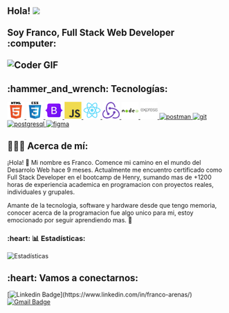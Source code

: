 <h2 align="left">
 <abc>
  <br>Hola! <img src="https://user-images.githubusercontent.com/42378118/110234147-e3259600-7f4e-11eb-95be-0c4047144dea.gif" width="30"><br>
  <br>Soy Franco, Full Stack Web Developer :computer:<br>
  <br>
    <img src="https://media.giphy.com/media/SWoSkN6DxTszqIKEqv/giphy.gif" alt="Coder GIF" width="500">
 </abc>
</h2> 
<h2 align="left">:hammer_and_wrench: Tecnologías:</h2>
<p align="left">
    <a href="https://www.w3.org/html/" target="_blank"> <img src="https://raw.githubusercontent.com/devicons/devicon/master/icons/html5/html5-original-wordmark.svg" alt="html5" width="40" height="40"/> </a>
    <a href="https://www.w3schools.com/css/" target="_blank"> <img src="https://raw.githubusercontent.com/devicons/devicon/master/icons/css3/css3-original-wordmark.svg" alt="css3" width="40" height="40"/> </a>
<a href="https://getbootstrap.com/" target="_blank"> <img src="https://raw.githubusercontent.com/devicons/devicon/master/icons/bootstrap/bootstrap-original.svg" alt="bootstrap" width="40" height="40"/> </a>
    <a href="https://developer.mozilla.org/en-US/docs/Web/JavaScript" target="_blank"> <img src="https://raw.githubusercontent.com/devicons/devicon/master/icons/javascript/javascript-original.svg" alt="javascript" width="40" height="40"/> </a>
   <a href="https://reactjs.org/" target="_blank"> <img src="https://raw.githubusercontent.com/devicons/devicon/master/icons/react/react-original.svg" alt="react" width="40" height="40"/> </a>
    <a href="https://es.redux.js.org/" target="_blank"> <img src="https://raw.githubusercontent.com/devicons/devicon/master/icons/redux/redux-original.svg" alt="redux" width="40" height="40"/> </a>
      <a href="https://nodejs.org" target="_blank"> <img src="https://raw.githubusercontent.com/devicons/devicon/master/icons/nodejs/nodejs-original-wordmark.svg" alt="nodejs" width="40" height="40"/> </a>
    <a href="https://expressjs.com" target="_blank"> <img src="https://raw.githubusercontent.com/devicons/devicon/master/icons/express/express-original-wordmark.svg" alt="express" width="40" height="40"/> </a>
<a href="https://www.postman.com/" target="_blank"> <img src="https://www.vectorlogo.zone/logos/getpostman/getpostman-icon.svg" alt="postman" width="40" height="40"/> </a>
<a href="https://git-scm.com/" target="_blank"> <img src="https://www.vectorlogo.zone/logos/git-scm/git-scm-icon.svg" alt="git" width="40" height="40"/> </a>
<a href="https://www.postgresql.org/" target="_blank"> <img src="https://www.vectorlogo.zone/logos/postgresql/postgresql-icon.svg" alt="postgresql" width="40" height="40"/> </a>
 <a href="https://www.figma.com/" target="_blank"> <img src="https://www.vectorlogo.zone/logos/figma/figma-icon.svg" alt="figma" width="40" height="40"/> </a>

<h2 align="left">👨🏻‍💻 Acerca de mí:</h2>

¡Hola! 👋 Mi nombre es Franco. Comence mi camino en el mundo del Desarrolo Web hace 9 meses. Actualmente me encuentro certificado como Full Stack Developer en el bootcamp de Henry, sumando mas de +1200 horas de experiencia academica en programacion con proyectos reales, individuales y grupales.

Amante de la tecnologia, software y hardware desde que tengo memoria,
conocer acerca de la programacion fue algo unico para mi, estoy emocionado
por seguir aprendiendo mas. 🚀<br>


<h3 align="left">:heart: 📊 Estadísticas: </h3>

![Estadísticas](https://github-readme-stats.vercel.app/api?username=francoarenas&show_icons=true&theme=gruvbox)
<p align="left">

<h2 align="left">:heart: Vamos a conectarnos:</h2>

[![Linkedin Badge](https://img.shields.io/badge/-francoarenas-blue?style=flat-square&logo=Linkedin&logoColor=white&link=[https://www.linkedin.com/in/imsivram1999/](https://www.linkedin.com/in/franco-arenas/))](https://www.linkedin.com/in/franco-arenas/) [![Gmail Badge](https://img.shields.io/badge/-@franco_developer-D7008A?style=flat-square&labelColor=D7008A&logo=gmail&logoColor=white&link=mailto:franco.developer.200@gmail.com)](mailto:franco.developer.200@gmail.com)
